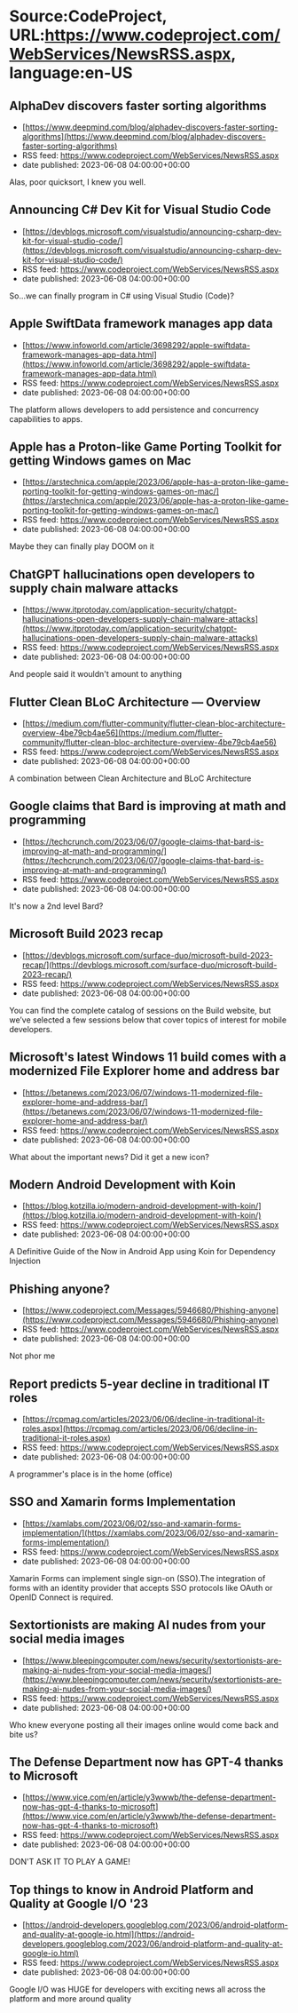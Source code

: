 # Source:CodeProject, URL:https://www.codeproject.com/WebServices/NewsRSS.aspx, language:en-US

## AlphaDev discovers faster sorting algorithms
 - [https://www.deepmind.com/blog/alphadev-discovers-faster-sorting-algorithms](https://www.deepmind.com/blog/alphadev-discovers-faster-sorting-algorithms)
 - RSS feed: https://www.codeproject.com/WebServices/NewsRSS.aspx
 - date published: 2023-06-08 04:00:00+00:00

Alas, poor quicksort, I knew you well.

## Announcing C# Dev Kit for Visual Studio Code
 - [https://devblogs.microsoft.com/visualstudio/announcing-csharp-dev-kit-for-visual-studio-code/](https://devblogs.microsoft.com/visualstudio/announcing-csharp-dev-kit-for-visual-studio-code/)
 - RSS feed: https://www.codeproject.com/WebServices/NewsRSS.aspx
 - date published: 2023-06-08 04:00:00+00:00

So...we can finally program in C# using Visual Studio (Code)?

## Apple SwiftData framework manages app data
 - [https://www.infoworld.com/article/3698292/apple-swiftdata-framework-manages-app-data.html](https://www.infoworld.com/article/3698292/apple-swiftdata-framework-manages-app-data.html)
 - RSS feed: https://www.codeproject.com/WebServices/NewsRSS.aspx
 - date published: 2023-06-08 04:00:00+00:00

The platform allows developers to add persistence and concurrency capabilities to apps.

## Apple has a Proton-like Game Porting Toolkit for getting Windows games on Mac
 - [https://arstechnica.com/apple/2023/06/apple-has-a-proton-like-game-porting-toolkit-for-getting-windows-games-on-mac/](https://arstechnica.com/apple/2023/06/apple-has-a-proton-like-game-porting-toolkit-for-getting-windows-games-on-mac/)
 - RSS feed: https://www.codeproject.com/WebServices/NewsRSS.aspx
 - date published: 2023-06-08 04:00:00+00:00

Maybe they can finally play DOOM on it

## ChatGPT hallucinations open developers to supply chain malware attacks
 - [https://www.itprotoday.com/application-security/chatgpt-hallucinations-open-developers-supply-chain-malware-attacks](https://www.itprotoday.com/application-security/chatgpt-hallucinations-open-developers-supply-chain-malware-attacks)
 - RSS feed: https://www.codeproject.com/WebServices/NewsRSS.aspx
 - date published: 2023-06-08 04:00:00+00:00

And people said it wouldn't amount to anything

## Flutter Clean BLoC Architecture — Overview
 - [https://medium.com/flutter-community/flutter-clean-bloc-architecture-overview-4be79cb4ae56](https://medium.com/flutter-community/flutter-clean-bloc-architecture-overview-4be79cb4ae56)
 - RSS feed: https://www.codeproject.com/WebServices/NewsRSS.aspx
 - date published: 2023-06-08 04:00:00+00:00

A combination between Clean Architecture and BLoC Architecture

## Google claims that Bard is improving at math and programming
 - [https://techcrunch.com/2023/06/07/google-claims-that-bard-is-improving-at-math-and-programming/](https://techcrunch.com/2023/06/07/google-claims-that-bard-is-improving-at-math-and-programming/)
 - RSS feed: https://www.codeproject.com/WebServices/NewsRSS.aspx
 - date published: 2023-06-08 04:00:00+00:00

It's now a 2nd level Bard?

## Microsoft Build 2023 recap
 - [https://devblogs.microsoft.com/surface-duo/microsoft-build-2023-recap/](https://devblogs.microsoft.com/surface-duo/microsoft-build-2023-recap/)
 - RSS feed: https://www.codeproject.com/WebServices/NewsRSS.aspx
 - date published: 2023-06-08 04:00:00+00:00

You can find the complete catalog of sessions on the Build website, but we’ve selected a few sessions below that cover topics of interest for mobile developers.

## Microsoft's latest Windows 11 build comes with a modernized File Explorer home and address bar
 - [https://betanews.com/2023/06/07/windows-11-modernized-file-explorer-home-and-address-bar/](https://betanews.com/2023/06/07/windows-11-modernized-file-explorer-home-and-address-bar/)
 - RSS feed: https://www.codeproject.com/WebServices/NewsRSS.aspx
 - date published: 2023-06-08 04:00:00+00:00

What about the important news? Did it get a new icon?

## Modern Android Development with Koin
 - [https://blog.kotzilla.io/modern-android-development-with-koin/](https://blog.kotzilla.io/modern-android-development-with-koin/)
 - RSS feed: https://www.codeproject.com/WebServices/NewsRSS.aspx
 - date published: 2023-06-08 04:00:00+00:00

A Definitive Guide of the Now in Android App using Koin for Dependency Injection

## Phishing anyone?
 - [https://www.codeproject.com/Messages/5946680/Phishing-anyone](https://www.codeproject.com/Messages/5946680/Phishing-anyone)
 - RSS feed: https://www.codeproject.com/WebServices/NewsRSS.aspx
 - date published: 2023-06-08 04:00:00+00:00

Not phor me

## Report predicts 5-year decline in traditional IT roles
 - [https://rcpmag.com/articles/2023/06/06/decline-in-traditional-it-roles.aspx](https://rcpmag.com/articles/2023/06/06/decline-in-traditional-it-roles.aspx)
 - RSS feed: https://www.codeproject.com/WebServices/NewsRSS.aspx
 - date published: 2023-06-08 04:00:00+00:00

A programmer's place is in the home (office)

## SSO and Xamarin forms Implementation
 - [https://xamlabs.com/2023/06/02/sso-and-xamarin-forms-implementation/](https://xamlabs.com/2023/06/02/sso-and-xamarin-forms-implementation/)
 - RSS feed: https://www.codeproject.com/WebServices/NewsRSS.aspx
 - date published: 2023-06-08 04:00:00+00:00

Xamarin Forms can implement single sign-on (SSO).The integration of forms with an identity provider that accepts SSO protocols like OAuth or OpenID Connect is required.

## Sextortionists are making AI nudes from your social media images
 - [https://www.bleepingcomputer.com/news/security/sextortionists-are-making-ai-nudes-from-your-social-media-images/](https://www.bleepingcomputer.com/news/security/sextortionists-are-making-ai-nudes-from-your-social-media-images/)
 - RSS feed: https://www.codeproject.com/WebServices/NewsRSS.aspx
 - date published: 2023-06-08 04:00:00+00:00

Who knew everyone posting all their images online would come back and bite us?

## The Defense Department now has GPT-4 thanks to Microsoft
 - [https://www.vice.com/en/article/y3wwwb/the-defense-department-now-has-gpt-4-thanks-to-microsoft](https://www.vice.com/en/article/y3wwwb/the-defense-department-now-has-gpt-4-thanks-to-microsoft)
 - RSS feed: https://www.codeproject.com/WebServices/NewsRSS.aspx
 - date published: 2023-06-08 04:00:00+00:00

DON'T ASK IT TO PLAY A GAME!

## Top things to know in Android Platform and Quality at Google I/O '23
 - [https://android-developers.googleblog.com/2023/06/android-platform-and-quality-at-google-io.html](https://android-developers.googleblog.com/2023/06/android-platform-and-quality-at-google-io.html)
 - RSS feed: https://www.codeproject.com/WebServices/NewsRSS.aspx
 - date published: 2023-06-08 04:00:00+00:00

Google I/O was HUGE for developers with exciting news all across the platform and more around quality

